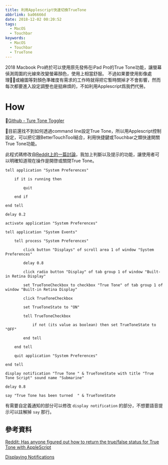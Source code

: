 ```yaml
---
title: 利用Applescript快速切換TrueTone
abbrlink: ba06666d
date: 2018-12-02 00:20:52
tags:
  - MacOS
  - Touchbar
keywords:
  - MacOS
  - Touchbar
  - TrueTone
---
```


2018 Macbook Pro終於可以使用原先發佈在iPad Pro的True Tone功能，讓螢幕偵測周圍的光線來改變螢幕顏色，使用上相當舒服。
不過如果要使用影像處理或繪圖等對顏色準確度有需求的工作時就得把它暫時關掉才不會影響，然而每次都要進入設定調整也是挺麻煩的，不如利用Applescript爲我們代勞。<!--more-->

# How

[Github - Ture Tone Toggler](https://github.com/DriftKingTW/True-Tone-Toggler)

目前還找不到如何透過command line設定True Tone，所以用Applescript控制設定，可以把它跟BetterTouchTool結合，利用快捷鍵或Touchbar之類快速開關True Tone功能。

此程式碼修改自[Reddit上的一篇討論](https://www.reddit.com/r/applescript/comments/9a5gej/has_anyone_figured_out_how_to_return_the/)，我加上判斷以及提示的功能，讓使用者可以明確知道現在操作是開啓或關閉True Tone。

```applescript
tell application "System Preferences"
	
	if it is running then
		
		quit
		
	end if
	
end tell

delay 0.2

activate application "System Preferences"

tell application "System Events"
	
	tell process "System Preferences"
		
		click button "Displays" of scroll area 1 of window "System Preferences"
		
		delay 0.8
		
		click radio button "Display" of tab group 1 of window "Built-in Retina Display"
		
		set TrueToneCheckbox to checkbox "True Tone" of tab group 1 of window "Built-in Retina Display"
		
		click TrueToneCheckbox
		
		set TrueToneState to "ON"
		
		tell TrueToneCheckbox
			
			if not (its value as boolean) then set TrueToneState to "OFF"
			
		end tell
		
	end tell
	
	quit application "System Preferences"
	
end tell

display notification "True Tone " & TrueToneState with title "True Tone Script" sound name "Submarine"

delay 0.8

say "True Tone has been turned  " & TrueToneState

```

有需要自定義通知的部分可以修改 `display notification` 的部分，不想要語音提示可以註解掉 `say` 那行。

## 參考資料

[Reddit: Has anyone figured out how to return the true/false status for True Tone with AppleScript](https://www.reddit.com/r/applescript/comments/9a5gej/has_anyone_figured_out_how_to_return_the/)

[Displaying Notifications](https://developer.apple.com/library/archive/documentation/LanguagesUtilities/Conceptual/MacAutomationScriptingGuide/DisplayNotifications.html#//apple_ref/doc/uid/TP40016239-CH61-SW1)
